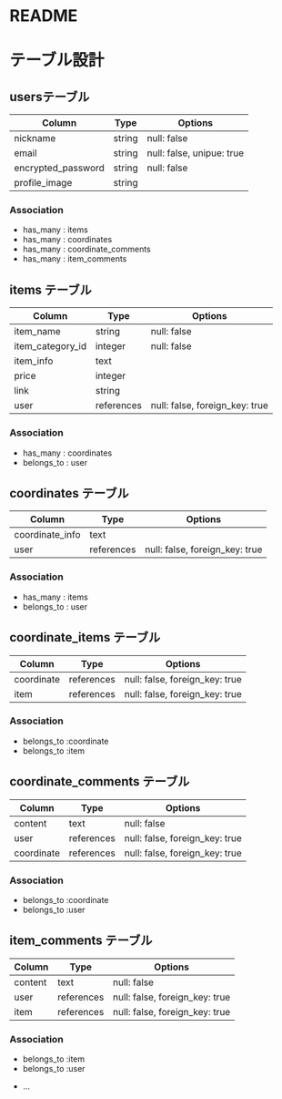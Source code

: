 # README

# テーブル設計

##  usersテーブル

|      Column        |    Type    |             Options             |
| ------------------ | ---------- | ------------------------------- |
| nickname           | string     | null: false                     |
| email              | string     | null: false, unipue: true       |
| encrypted_password | string     | null: false                     |
| profile_image      | string     |                                 |

### Association

- has_many : items
- has_many : coordinates
- has_many : coordinate_comments
- has_many : item_comments

## items テーブル

|       Column       |    Type    |             Options             |
| ------------------ | ---------- | ------------------------------- |
| item_name          | string     | null: false                     |
| item_category_id   | integer    | null: false                     |
| item_info          | text       |                                 |
| price              | integer    |                                 |
| link               | string     |                                 |
| user               | references | null: false, foreign_key: true  |

### Association

- has_many : coordinates
- belongs_to : user

## coordinates テーブル

|      Column     |    Type    |            Options             |
| --------------- | ---------- | ------------------------------ |
| coordinate_info | text       |                                |
| user            | references | null: false, foreign_key: true |


### Association

- has_many : items
- belongs_to : user

## coordinate_items テーブル

|       Column        |    Type    |            Options             |
| ------------------- | ---------- | ------------------------------ |
| coordinate          | references | null: false, foreign_key: true |
| item                | references | null: false, foreign_key: true |



### Association

- belongs_to :coordinate
- belongs_to :item

## coordinate_comments テーブル

|       Column        |    Type    |            Options             |
| ------------------- | ---------- | ------------------------------ |
| content             | text       | null: false                    |
| user                | references | null: false, foreign_key: true |
| coordinate          | references | null: false, foreign_key: true |

### Association

- belongs_to :coordinate
- belongs_to :user

## item_comments テーブル

|       Column        |    Type    |            Options             |
| ------------------- | ---------- | ------------------------------ |
| content             | text       | null: false                    |
| user                | references | null: false, foreign_key: true |
| item                | references | null: false, foreign_key: true |

### Association

- belongs_to :item
- belongs_to :user

* ...
